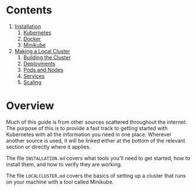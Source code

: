 Contents
=====
1. [Installation](INSTALLATION.md)
    1. [Kubernetes](INSTALLATION.md#Kubernetes)
    2. [Docker](INSTALLATION.md#Docker)
    3. [Minikube](INSTALLATION.md#Docker)
2. [Making a Local Cluster](LOCALCLUSTER.md)
    1. [Building the Cluster](LOCALCLUSTER.md#Creating-a-Cluster)
    2. [Deployments](LOCALCLUSTER.md#Deployments)
    3. [Pods and Nodes](LOCALCLUSTER.md#Pods-and-Nodes)
    4. [Services](LOCALCLUSTER.md#Services)
    5. [Scaling](LOCALCLUSTER.md#Scaling)

Overview
=====
Much of this guide is from other sources scattered throughout the internet. The purpose of this is to provide a fast track to getting started with Kubernetes with all the information you need in one place. Wherever another source is used, it will be linked either at the bottom of the relevant section or directly where it applies.

The file `INSTALLATION.md` covers what tools you'll need to get started, how to install them, and how to verify they are working.

The file `LOCALCLUSTER.md` covers the basics of setting up a cluster that runs on your machine with a tool called Minikube.
